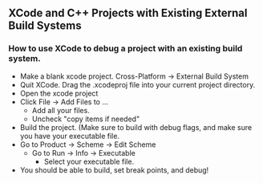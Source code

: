 ## XCode and C++ Projects with Existing External Build Systems
### How to use XCode to debug a project with an existing build system.
* Make a blank xcode project. Cross-Platform -> External Build System
* Quit XCode. Drag the .xcodeproj file into your current project directory.
* Open the xcode project
* Click File -> Add Files to ...
    * Add all your files.
    * Uncheck "copy items if needed"
* Build the project. (Make sure to build with debug flags, and make sure you have your executable file.
* Go to Product -> Scheme -> Edit Scheme
    * Go to Run -> Info -> Executable
        * Select your executable file.
* You should be able to build, set break points, and debug!
